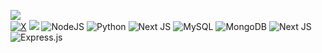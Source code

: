 
![](https://github-readme-streak-stats.herokuapp.com/?user=sk1ppi&theme=synthwave&hide_border=false)<br/>
[![X](https://img.shields.io/badge/X-black.svg?logo=X&logoColor=white)](https://x.com/sk1ppi_) 
[![](https://visitcount.itsvg.in/api?id=sk1ppi)](https://visitcount.itsvg.in) ![NodeJS](https://img.shields.io/badge/node.js-6DA55F?style=for-the-badge&logo=node.js&logoColor=white) ![Python](https://img.shields.io/badge/python-3670A0?style=for-the-badge&logo=python&logoColor=ffdd54) ![Next JS](https://img.shields.io/badge/Next-black?style=for-the-badge&logo=next.js&logoColor=white) ![MySQL](https://img.shields.io/badge/mysql-%2300000f.svg?style=for-the-badge&logo=mysql&logoColor=white) ![MongoDB](https://img.shields.io/badge/MongoDB-%234ea94b.svg?style=for-the-badge&logo=mongodb&logoColor=white) ![Next JS](https://img.shields.io/badge/Next-black?style=for-the-badge&logo=next.js&logoColor=white) ![Express.js](https://img.shields.io/badge/express.js-%23404d59.svg?style=for-the-badge&logo=express&logoColor=%2361DAFB)


<!-- Proudly created with GPRM ( https://gprm.itsvg.in ) -->
